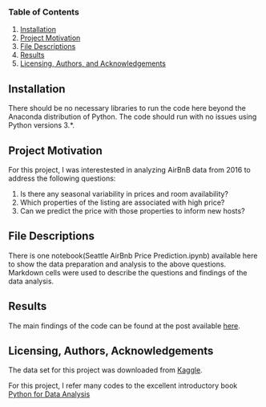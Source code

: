 
### Table of Contents

1. [Installation](#installation)
2. [Project Motivation](#motivation)
3. [File Descriptions](#files)
4. [Results](#results)
5. [Licensing, Authors, and Acknowledgements](#licensing)

## Installation <a name="installation"></a>

There should be no necessary libraries to run the code here beyond the Anaconda distribution of Python. The code should run with no issues using Python versions 3.*.

## Project Motivation<a name="motivation"></a>

For this project, I was interestested in analyzing AirBnB data from 2016 to address the following questions:

1. Is there any seasonal variability in prices and room availability?
2. Which properties of the listing are associated with high price?
3. Can we predict the price with those properties to inform new hosts?

## File Descriptions <a name="files"></a>

There is one notebook(Seattle AirBnb Price Prediction.ipynb) available here to show the data preparation and analysis to the above questions. Markdown cells were used to describe the questions and findings of the data analysis.

## Results<a name="results"></a>

The main findings of the code can be found at the post available [here](https://medium.com/@noritakahara/predicting-price-of-airbnb-in-seattle-for-2016-what-really-matters-8d52b221bb18).

## Licensing, Authors, Acknowledgements<a name="licensing"></a>

The data set for this project was downloaded from [Kaggle](https://www.kaggle.com/airbnb/seattle).

For this project, I refer many codes to the excellent introductory book [Python for Data Analysis](https://www.amazon.com/Python-Data-Analysis-Wrangling-IPython-dp-1491957662/dp/1491957662/ref=dp_ob_title_bk)
